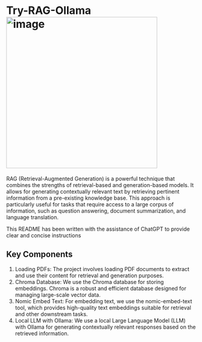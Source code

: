 # Try-RAG-Ollama <img src="https://github.com/Farlos3/Try-RAG-Ollama/assets/86741684/28d8eeef-77cb-4701-bb0b-09b06cec40fb" alt="image" width="400"/>

RAG (Retrieval-Augmented Generation) is a powerful technique that combines the strengths of retrieval-based and generation-based models. It allows for generating contextually relevant text by retrieving pertinent information from a pre-existing knowledge base. This approach is particularly useful for tasks that require access to a large corpus of information, such as question answering, document summarization, and language translation.

This README has been written with the assistance of ChatGPT to provide clear and concise instructions

## Key Components
1. Loading PDFs: The project involves loading PDF documents to extract and use their content for retrieval and generation purposes.
2. Chroma Database: We use the Chroma database for storing embeddings. Chroma is a robust and efficient database designed for managing large-scale vector data.
3. Nomic Embed Text: For embedding text, we use the nomic-embed-text tool, which provides high-quality text embeddings suitable for retrieval and other downstream tasks.
4. Local LLM with Ollama: We use a local Large Language Model (LLM) with Ollama for generating contextually relevant responses based on the retrieved information.
 
